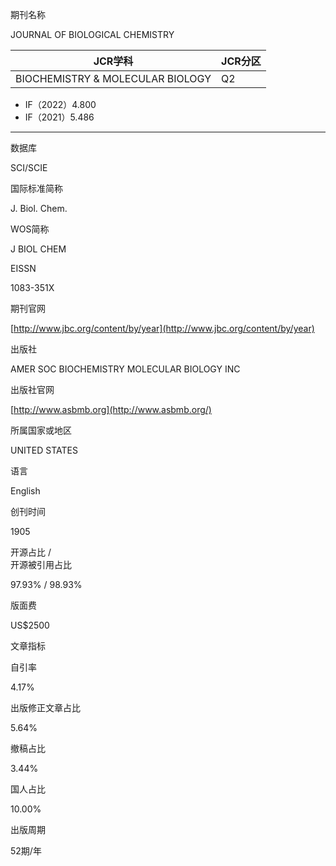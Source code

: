 期刊名称

JOURNAL OF BIOLOGICAL CHEMISTRY

| JCR学科 | JCR分区 |
| ---- | ---- |
| BIOCHEMISTRY & MOLECULAR BIOLOGY | Q2 |
- IF（2022）4.800
- IF（2021）5.486
---
数据库

SCI/SCIE

国际标准简称

J. Biol. Chem.

WOS简称

J BIOL CHEM

EISSN

1083-351X

期刊官网

[http://www.jbc.org/content/by/year](http://www.jbc.org/content/by/year)

出版社

AMER SOC BIOCHEMISTRY MOLECULAR BIOLOGY INC

出版社官网

[http://www.asbmb.org](http://www.asbmb.org/)

所属国家或地区

UNITED STATES

语言

English

创刊时间

1905

开源占比 /  
开源被引用占比

97.93% / 98.93%

版面费

US$2500

文章指标

自引率

4.17%

出版修正文章占比

5.64%

撤稿占比

3.44%

国人占比

10.00%

出版周期

52期/年